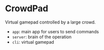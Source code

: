 # CrowdPad

Virtual gamepad controlled by a large crowd.

- `app`: main app for users to send commands
- `server`: brain of the operation
- `cli`: virtual gamepad
